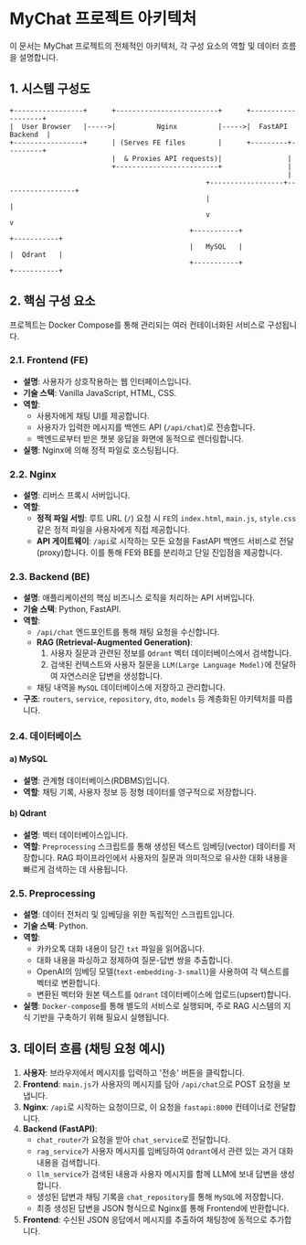# MyChat 프로젝트 아키텍처

이 문서는 MyChat 프로젝트의 전체적인 아키텍처, 각 구성 요소의 역할 및 데이터 흐름을 설명합니다.

## 1. 시스템 구성도

```
+-----------------+      +-------------------------+      +-------------------+
|  User Browser   |----->|          Nginx          |----->|  FastAPI Backend  |
+-----------------+      | (Serves FE files        |      +---------+---------+
                         |  & Proxies API requests)|                |
                         +-------------------------+                |
                                                                    |
                                                +------------------+------------------+
                                                |                                     |
                                                v                                     v
                                            +-----------+                         +-----------+
                                            |   MySQL   |                         |  Qdrant   |
                                            +-----------+                         +-----------+
```

## 2. 핵심 구성 요소

프로젝트는 Docker Compose를 통해 관리되는 여러 컨테이너화된 서비스로 구성됩니다.

### 2.1. Frontend (FE)

-   **설명**: 사용자가 상호작용하는 웹 인터페이스입니다.
-   **기술 스택**: Vanilla JavaScript, HTML, CSS.
-   **역할**:
    -   사용자에게 채팅 UI를 제공합니다.
    -   사용자가 입력한 메시지를 백엔드 API (`/api/chat`)로 전송합니다.
    -   백엔드로부터 받은 챗봇 응답을 화면에 동적으로 렌더링합니다.
-   **실행**: Nginx에 의해 정적 파일로 호스팅됩니다.

### 2.2. Nginx

-   **설명**: 리버스 프록시 서버입니다.
-   **역할**:
    -   **정적 파일 서빙**: 루트 URL (`/`) 요청 시 `FE`의 `index.html`, `main.js`, `style.css` 같은 정적 파일을 사용자에게 직접 제공합니다.
    -   **API 게이트웨이**: `/api`로 시작하는 모든 요청을 FastAPI 백엔드 서비스로 전달(proxy)합니다. 이를 통해 FE와 BE를 분리하고 단일 진입점을 제공합니다.

### 2.3. Backend (BE)

-   **설명**: 애플리케이션의 핵심 비즈니스 로직을 처리하는 API 서버입니다.
-   **기술 스택**: Python, FastAPI.
-   **역할**:
    -   `/api/chat` 엔드포인트를 통해 채팅 요청을 수신합니다.
    -   **RAG (Retrieval-Augmented Generation)**:
        1.  사용자 질문과 관련된 정보를 `Qdrant` 벡터 데이터베이스에서 검색합니다.
        2.  검색된 컨텍스트와 사용자 질문을 `LLM(Large Language Model)`에 전달하여 자연스러운 답변을 생성합니다.
    -   채팅 내역을 `MySQL` 데이터베이스에 저장하고 관리합니다.
-   **구조**: `routers`, `service`, `repository`, `dto`, `models` 등 계층화된 아키텍처를 따릅니다.

### 2.4. 데이터베이스

#### a) MySQL

-   **설명**: 관계형 데이터베이스(RDBMS)입니다.
-   **역할**: 채팅 기록, 사용자 정보 등 정형 데이터를 영구적으로 저장합니다.

#### b) Qdrant

-   **설명**: 벡터 데이터베이스입니다.
-   **역할**: `Preprocessing` 스크립트를 통해 생성된 텍스트 임베딩(vector) 데이터를 저장합니다. RAG 파이프라인에서 사용자의 질문과 의미적으로 유사한 대화 내용을 빠르게 검색하는 데 사용됩니다.

### 2.5. Preprocessing

-   **설명**: 데이터 전처리 및 임베딩을 위한 독립적인 스크립트입니다.
-   **기술 스택**: Python.
-   **역할**:
    -   카카오톡 대화 내용이 담긴 `txt` 파일을 읽어옵니다.
    -   대화 내용을 파싱하고 정제하여 질문-답변 쌍을 추출합니다.
    -   OpenAI의 임베딩 모델(`text-embedding-3-small`)을 사용하여 각 텍스트를 벡터로 변환합니다.
    -   변환된 벡터와 원본 텍스트를 `Qdrant` 데이터베이스에 업로드(upsert)합니다.
-   **실행**: `Docker-compose`를 통해 별도의 서비스로 실행되며, 주로 RAG 시스템의 지식 기반을 구축하기 위해 필요시 실행됩니다.

## 3. 데이터 흐름 (채팅 요청 예시)

1.  **사용자**: 브라우저에서 메시지를 입력하고 '전송' 버튼을 클릭합니다.
2.  **Frontend**: `main.js`가 사용자의 메시지를 담아 `/api/chat`으로 POST 요청을 보냅니다.
3.  **Nginx**: `/api`로 시작하는 요청이므로, 이 요청을 `fastapi:8000` 컨테이너로 전달합니다.
4.  **Backend (FastAPI)**:
    -   `chat_router`가 요청을 받아 `chat_service`로 전달합니다.
    -   `rag_service`가 사용자 메시지를 임베딩하여 `Qdrant`에서 관련 있는 과거 대화 내용을 검색합니다.
    -   `llm_service`가 검색된 내용과 사용자 메시지를 함께 LLM에 보내 답변을 생성합니다.
    -   생성된 답변과 채팅 기록을 `chat_repository`를 통해 `MySQL`에 저장합니다.
    -   최종 생성된 답변을 JSON 형식으로 Nginx를 통해 Frontend에 반환합니다.
5.  **Frontend**: 수신된 JSON 응답에서 메시지를 추출하여 채팅창에 동적으로 추가합니다.
